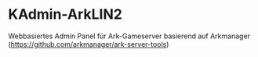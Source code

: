 # KAdmin-ArkLIN2
 Webbasiertes Admin Panel für Ark-Gameserver basierend auf Arkmanager (https://github.com/arkmanager/ark-server-tools)
